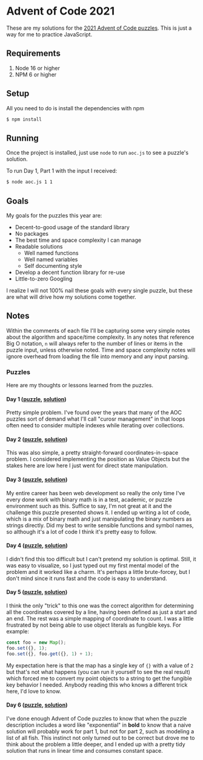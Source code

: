 # Advent of Code 2021

These are my solutions for the [2021 Advent of Code puzzles](https://adventofcode.com/2021). This is just a way for me
to practice JavaScript.

## Requirements

1. Node 16 or higher
2. NPM 6 or higher

## Setup

All you need to do is install the dependencies with npm

```bash
$ npm install
```

## Running

Once the project is installed, just use `node` to run `aoc.js` to see a puzzle's solution.

To run Day 1, Part 1 with the input I received:

```bash
$ node aoc.js 1 1
```

## Goals

My goals for the puzzles this year are:

- Decent-to-good usage of the standard library
- No packages
- The best time and space complexity I can manage
- Readable solutions
    - Well named functions
    - Well named variables
    - Self documenting style
- Develop a decent function library for re-use
- Little-to-zero Googling

I realize I will not 100% nail these goals with every single puzzle, but these are what will drive how my solutions come
together.

## Notes

Within the comments of each file I'll be capturing some very simple notes about the algorithm and space/time complexity.
In any notes that reference Big O notation, `n` will always refer to the number of lines or items in the puzzle input,
unless otherwise noted. Time and space complexity notes will ignore overhead from loading the file into memory and any
input parsing.

### Puzzles

Here are my thoughts or lessons learned from the puzzles.

#### Day 1 ([puzzle](https://adventofcode.com/2021/day/1), [solution](./src/solution/day01.js))

Pretty simple problem. I've found over the years that many of the AOC puzzles sort of demand what I'll call "curosr
management" in that loops often need to consider multiple indexes while iterating over collections.

#### Day 2 ([puzzle](https://adventofcode.com/2021/day/2), [solution](./src/solution/day02.js))

This was also simple, a pretty straight-forward coordinates-in-space problem. I considered implementing the position
as Value Objects but the stakes here are low here I just went for direct state manipulation.

#### Day 3 ([puzzle](https://adventofcode.com/2021/day/3), [solution](./src/solution/day03.js))

My entire career has been web development so really the only time I've every done work with binary math is in a test,
academic, or puzzle environment such as this. Suffice to say, I'm not great at it and the challenge this puzzle
presented shows it. I ended up writing a lot of code, which is a mix of binary math and just manipulating the binary
numbers as strings directly. Did my best to write sensible functions and symbol names, so although it's a lot of code
I think it's pretty easy to follow.

#### Day 4 ([puzzle](https://adventofcode.com/2021/day/4), [solution](./src/solution/day04.js))

I didn't find this too difficult but I can't pretend my solution is optimal. Still, it was easy to visualize, so I just
typed out my first mental model of the problem and it worked like a charm. It's perhaps a little brute-forcey, but I
don't mind since it runs fast and the code is easy to understand.

#### Day 5 ([puzzle](https://adventofcode.com/2021/day/5), [solution](./src/solution/day05.js))

I think the only "trick" to this one was the correct algorithm for determining all the coordinates covered by a line,
having been defined as just a start and an end. The rest was a simple mapping of coordinate to count. I was a little
frustrated by not being able to use object literals as fungible keys. For example:

```js
const foo = new Map();
foo.set({}, 1);
foo.set({}, foo.get({}, 1) + 1);
```

My expectation here is that the map has a single key of `{}` with a value of `2` but that's not what happens (you can
run it yourself to see the real result) which forced me to convert my point objects to a string to get the fungible
key behavior I needed. Anybody reading this who knows a different trick here, I'd love to know.

#### Day 6 ([puzzle](https://adventofcode.com/2021/day/6), [solution](./src/solution/day06.js))

I've done enough Advent of Code puzzles to know that when the puzzle description includes a word like "exponential" in
**bold** to know that a naive solution will probably work for part 1, but not for part 2, such as modeling a list of
all fish. This instinct not only turned out to be correct but drove me to think about the problem a little deeper, and I
ended up with a pretty tidy solution that runs in linear time and consumes constant space.
